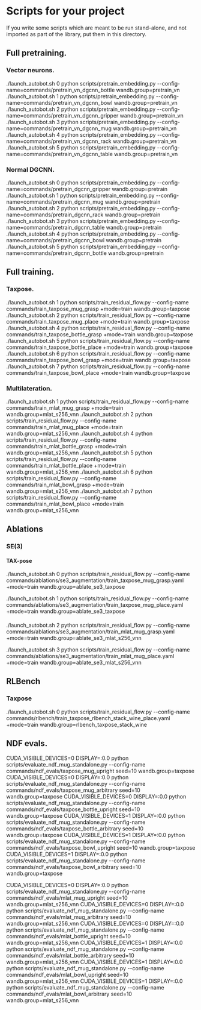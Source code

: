 # Scripts for your project

If you write some scripts which are meant to be run stand-alone, and not imported as part of the library, put them in this directory.


## Full pretraining.

### Vector neurons.
./launch_autobot.sh 0 python scripts/pretrain_embedding.py --config-name=commands/pretrain_vn_dgcnn_bottle wandb.group=pretrain_vn
./launch_autobot.sh 1 python scripts/pretrain_embedding.py --config-name=commands/pretrain_vn_dgcnn_bowl wandb.group=pretrain_vn
./launch_autobot.sh 2 python scripts/pretrain_embedding.py --config-name=commands/pretrain_vn_dgcnn_gripper wandb.group=pretrain_vn
./launch_autobot.sh 3 python scripts/pretrain_embedding.py --config-name=commands/pretrain_vn_dgcnn_mug wandb.group=pretrain_vn
./launch_autobot.sh 4 python scripts/pretrain_embedding.py --config-name=commands/pretrain_vn_dgcnn_rack wandb.group=pretrain_vn
./launch_autobot.sh 5 python scripts/pretrain_embedding.py --config-name=commands/pretrain_vn_dgcnn_table wandb.group=pretrain_vn

### Normal DGCNN.
./launch_autobot.sh 0 python scripts/pretrain_embedding.py --config-name=commands/pretrain_dgcnn_gripper wandb.group=pretrain
./launch_autobot.sh 1 python scripts/pretrain_embedding.py --config-name=commands/pretrain_dgcnn_mug wandb.group=pretrain
./launch_autobot.sh 2 python scripts/pretrain_embedding.py --config-name=commands/pretrain_dgcnn_rack wandb.group=pretrain
./launch_autobot.sh 3 python scripts/pretrain_embedding.py --config-name=commands/pretrain_dgcnn_table wandb.group=pretrain
./launch_autobot.sh 4 python scripts/pretrain_embedding.py --config-name=commands/pretrain_dgcnn_bowl wandb.group=pretrain
./launch_autobot.sh 5 python scripts/pretrain_embedding.py --config-name=commands/pretrain_dgcnn_bottle wandb.group=pretrain


## Full training.

### Taxpose.
./launch_autobot.sh 1 python scripts/train_residual_flow.py --config-name commands/train_taxpose_mug_grasp +mode=train wandb.group=taxpose
./launch_autobot.sh 2 python scripts/train_residual_flow.py --config-name commands/train_taxpose_mug_place +mode=train wandb.group=taxpose
./launch_autobot.sh 4 python scripts/train_residual_flow.py --config-name commands/train_taxpose_bottle_grasp +mode=train wandb.group=taxpose
./launch_autobot.sh 5 python scripts/train_residual_flow.py --config-name commands/train_taxpose_bottle_place +mode=train wandb.group=taxpose
./launch_autobot.sh 6 python scripts/train_residual_flow.py --config-name commands/train_taxpose_bowl_grasp +mode=train wandb.group=taxpose
./launch_autobot.sh 7 python scripts/train_residual_flow.py --config-name commands/train_taxpose_bowl_place +mode=train wandb.group=taxpose

### Multilateration.
./launch_autobot.sh 1 python scripts/train_residual_flow.py --config-name commands/train_mlat_mug_grasp +mode=train wandb.group=mlat_s256_vnn
./launch_autobot.sh 2 python scripts/train_residual_flow.py --config-name commands/train_mlat_mug_place +mode=train wandb.group=mlat_s256_vnn
./launch_autobot.sh 4 python scripts/train_residual_flow.py --config-name commands/train_mlat_bottle_grasp +mode=train wandb.group=mlat_s256_vnn
./launch_autobot.sh 5 python scripts/train_residual_flow.py --config-name commands/train_mlat_bottle_place +mode=train wandb.group=mlat_s256_vnn
./launch_autobot.sh 6 python scripts/train_residual_flow.py --config-name commands/train_mlat_bowl_grasp +mode=train wandb.group=mlat_s256_vnn
./launch_autobot.sh 7 python scripts/train_residual_flow.py --config-name commands/train_mlat_bowl_place +mode=train wandb.group=mlat_s256_vnn


## Ablations

### SE(3)

#### TAX-pose

./launch_autobot.sh 0 python scripts/train_residual_flow.py --config-name commands/ablations/se3_augmentation/train_taxpose_mug_grasp.yaml +mode=train wandb.group=ablate_se3_taxpose

./launch_autobot.sh 1 python scripts/train_residual_flow.py --config-name commands/ablations/se3_augmentation/train_taxpose_mug_place.yaml +mode=train wandb.group=ablate_se3_taxpose


####

./launch_autobot.sh 2 python scripts/train_residual_flow.py --config-name commands/ablations/se3_augmentation/train_mlat_mug_grasp.yaml +mode=train wandb.group=ablate_se3_mlat_s256_vnn

./launch_autobot.sh 3 python scripts/train_residual_flow.py --config-name commands/ablations/se3_augmentation/train_mlat_mug_place.yaml +mode=train wandb.group=ablate_se3_mlat_s256_vnn


## RLBench

### Taxpose

./launch_autobot.sh 0 python scripts/train_residual_flow.py --config-name commands/rlbench/train_taxpose_rlbench_stack_wine_place.yaml +mode=train wandb.group=rlbench_taxpose_stack_wine



## NDF evals.
CUDA_VISIBLE_DEVICES=0 DISPLAY=:0.0 python scripts/evaluate_ndf_mug_standalone.py --config-name commands/ndf_evals/taxpose_mug_upright seed=10 wandb.group=taxpose
CUDA_VISIBLE_DEVICES=0 DISPLAY=:0.0 python scripts/evaluate_ndf_mug_standalone.py --config-name commands/ndf_evals/taxpose_mug_arbitrary seed=10 wandb.group=taxpose
CUDA_VISIBLE_DEVICES=0 DISPLAY=:0.0 python scripts/evaluate_ndf_mug_standalone.py --config-name commands/ndf_evals/taxpose_bottle_upright seed=10 wandb.group=taxpose
CUDA_VISIBLE_DEVICES=1 DISPLAY=:0.0 python scripts/evaluate_ndf_mug_standalone.py --config-name commands/ndf_evals/taxpose_bottle_arbitrary seed=10 wandb.group=taxpose
CUDA_VISIBLE_DEVICES=1 DISPLAY=:0.0 python scripts/evaluate_ndf_mug_standalone.py --config-name commands/ndf_evals/taxpose_bowl_upright seed=10 wandb.group=taxpose
CUDA_VISIBLE_DEVICES=1 DISPLAY=:0.0 python scripts/evaluate_ndf_mug_standalone.py --config-name commands/ndf_evals/taxpose_bowl_arbitrary seed=10 wandb.group=taxpose

CUDA_VISIBLE_DEVICES=0 DISPLAY=:0.0 python scripts/evaluate_ndf_mug_standalone.py --config-name commands/ndf_evals/mlat_mug_upright seed=10 wandb.group=mlat_s256_vnn
CUDA_VISIBLE_DEVICES=0 DISPLAY=:0.0 python scripts/evaluate_ndf_mug_standalone.py --config-name commands/ndf_evals/mlat_mug_arbitrary seed=10 wandb.group=mlat_s256_vnn
CUDA_VISIBLE_DEVICES=0 DISPLAY=:0.0 python scripts/evaluate_ndf_mug_standalone.py --config-name commands/ndf_evals/mlat_bottle_upright seed=10 wandb.group=mlat_s256_vnn
CUDA_VISIBLE_DEVICES=1 DISPLAY=:0.0 python scripts/evaluate_ndf_mug_standalone.py --config-name commands/ndf_evals/mlat_bottle_arbitrary seed=10 wandb.group=mlat_s256_vnn
CUDA_VISIBLE_DEVICES=1 DISPLAY=:0.0 python scripts/evaluate_ndf_mug_standalone.py --config-name commands/ndf_evals/mlat_bowl_upright seed=10 wandb.group=mlat_s256_vnn
CUDA_VISIBLE_DEVICES=1 DISPLAY=:0.0 python scripts/evaluate_ndf_mug_standalone.py --config-name commands/ndf_evals/mlat_bowl_arbitrary seed=10 wandb.group=mlat_s256_vnn
